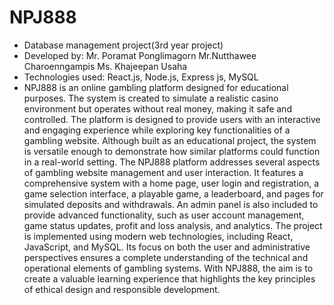 # NPJ888
- Database management project(3rd year project)
- Developed by: Mr. Poramat Ponglimagorn Mr.Nutthawee Charoenngampis Ms. Khajeepan Usaha
- Technologies used: React.js, Node.js, Express js, MySQL
- NPJ888 is an online gambling platform designed for educational purposes. The
system is created to simulate a realistic casino environment but operates without real
money, making it safe and controlled. The platform is designed to provide users with an
interactive and engaging experience while exploring key functionalities of a gambling
website. Although built as an educational project, the system is versatile enough to
demonstrate how similar platforms could function in a real-world setting. The NPJ888 platform addresses several aspects of gambling website management
and user interaction. It features a comprehensive system with a home page, user login and
registration, a game selection interface, a playable game, a leaderboard, and pages for
simulated deposits and withdrawals. An admin panel is also included to provide advanced
functionality, such as user account management, game status updates, profit and loss
analysis, and analytics. The project is implemented using modern web technologies, including React,
JavaScript, and MySQL. Its focus on both the user and administrative perspectives
ensures a complete understanding of the technical and operational elements of gambling
systems. With NPJ888, the aim is to create a valuable learning experience that highlights
the key principles of ethical design and responsible development.
